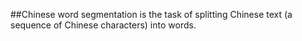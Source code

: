 ##Chinese word segmentation is the task of splitting Chinese text (a sequence of Chinese characters) into words.

